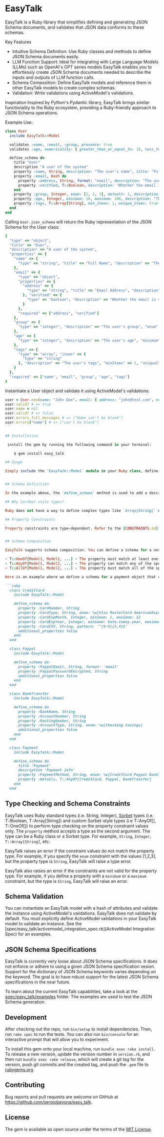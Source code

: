 # EasyTalk

EasyTalk is a Ruby library that simplifies defining and generating JSON Schema documents, and validates that JSON data conforms to these schemas.

Key Features
* Intuitive Schema Definition: Use Ruby classes and methods to define JSON Schema documents easily.
* LLM Function Support: Ideal for integrating with Large Language Models (LLMs) such as OpenAI's GPT series models EasyTalk enables you to effortlessly create JSON Schema documents needed to describe the inputs and outputs of LLM function calls.
* Schema Composition: Define EasyTalk models and reference them in other EasyTalk models to create complex schemas.
* Validation: Write validations using ActiveModel's validations.

Inspiration
Inspired by Python's Pydantic library, EasyTalk brings similar functionality to the Ruby ecosystem, providing a Ruby-friendly approach to JSON Schema operations.

Example Use:

```ruby
class User
  include EasyTalk::Model

  validates :name, :email, :group, presence: true
  validates :age, numericality: { greater_than_or_equal_to: 18, less_than_or_equal_to: 100 }

  define_schema do
    title "User"
    description "A user of the system"
    property :name, String, description: "The user's name", title: "Full Name"
    property :email, Hash do
      property :address, String, format: "email", description: "The user's email", title: "Email Address"
      property :verified, T::Boolean, description: "Whether the email is verified"
    end
    property :group, Integer, enum: [1, 2, 3], default: 1, description: "The user's group"
    property :age, Integer, minimum: 18, maximum: 100, description: "The user's age"
    property :tags, T::Array[String], min_items: 1, unique_items: true, description: "The user's tags"
  end
end
```

Calling `User.json_schema` will return the Ruby representation of the JSON Schema for the User class:

```ruby
{
  "type" => "object",
  "title" => "User",
  "description" => "A user of the system",
  "properties" => {
    "name" => {
      "type" => "string", "title" => "Full Name", "description" => "The user's name"
    },
    "email" => {
      "type" => "object",
      "properties" => {
        "address" => {
          "type" => "string", "title" => "Email Address", "description" => "The user's email", "format" => "email"
        }, "verified" => {
          "type" => "boolean", "description" => "Whether the email is verified"
        }
      },
      "required" => ["address", "verified"]
    },
    "group" => {
      "type" => "integer", "description" => "The user's group", "enum" => [1, 2, 3], "default" => 1
    },
    "age" => {
      "type" => "integer", "description" => "The user's age", "minimum" => 18, "maximum" => 100
    },
    "tags" => {
      "type" => "array", "items" => {
        "type" => "string"
      }, "description" => "The user's tags", "minItems" => 1, "uniqueItems" => true
    }
  },
  "required" => ["name", "email", "group", "age", "tags"]
}
```

Instantiate a User object and validate it using ActiveModel's validations:

```ruby
user = User.new(name: "John Doe", email: { address: "john@test.com", verified: true }, group: 1, age: 25, tags: ["tag1", "tag2"])
user.valid? # => true
user.name = nil
user.valid? # => false
user.errors.full_messages # => ["Name can't be blank"]
user.errors["name"] # => ["can't be blank"]
``

## Installation

 install the gem by running the following command in your terminal:

    $ gem install easy_talk

## Usage

Simply include the `EasyTalk::Model` module in your Ruby class, define the schema using the `define_schema` block and call the `json_schema` class method to generate the JSON Schema document.


## Schema Definition

In the example above, the `define_schema` method is used to add a description and a title to the schema document. The `property` method is used to define the properties of the schema document. The `property` method accepts the name of the property as a symbol, the type, which can be a generic Ruby type or a [Sorbet type](https://sorbet.org/docs/stdlib-generics), and a hash of constraints as options.

## Why Sortbet-style types?

Ruby does not have a way to define complex types like `Array[String]` or `Array[Integer]`. Sorbet-style types provide a way to define these complex types. EasyTalk uses Sorbet-style types to define the property types.

## Property Constraints

Property constraints are type-dependent. Refer to the [CONSTRAINTS.md](CONSTRAINTS.md) file for a list of constraints supported by the JSON Schema generator.


## Schema Composition

EasyTalk supports schema composition. You can define a schema for a nested object by defining a new class and including the `EasyTalk::Model` module. You can then reference the nested schema in the parent schema using the following special types:

- T::OneOf[Model1, Model2, ...] - The property must match at least one of the specified schemas.
- T::AnyOf[Model1, Model2, ...] - The property can match any of the specified schemas.
- T::AllOf[Model1, Model2, ...] - The property must match all of the specified schemas.

Here is an example where we define a schema for a payment object that can be a credit card, a PayPal account, or a bank transfer. The first three classes represent the schemas for the different payment methods. The `Payment` class represents the schema for the payment object where the `Details` property can be any of the payment method schemas.

```ruby
  class CreditCard
    include EasyTalk::Model

    define_schema do
      property :CardNumber, String
      property :CardType, String, enum: %w[Visa MasterCard AmericanExpress]
      property :CardExpMonth, Integer, minimum: 1, maximum: 12
      property :CardExpYear, Integer, minimum: Date.today.year, maximum: Date.today.year + 10
      property :CardCVV, String, pattern: '^[0-9]{3,4}$'
      additional_properties false
    end
  end

  class Paypal
    include EasyTalk::Model

    define_schema do
      property :PaypalEmail, String, format: 'email'
      property :PaypalPasswordEncrypted, String
      additional_properties false
    end
  end

  class BankTransfer
    include EasyTalk::Model

    define_schema do
      property :BankName, String
      property :AccountNumber, String
      property :RoutingNumber, String
      property :AccountType, String, enum: %w[Checking Savings]
      additional_properties false
    end
  end

  class Payment
    include EasyTalk::Model

    define_schema do
      title 'Payment'
      description 'Payment info'
      property :PaymentMethod, String, enum: %w[CreditCard Paypal BankTransfer]
      property :Details, T::AnyOf[CreditCard, Paypal, BankTransfer]
    end
  end

```

## Type Checking and Schema Constraints

EasyTalk uses Ruby standard types (i.e. String, Integer), [Sorbet](https://sorbet.org/) types (i.e. T::Boolean, T::Array[String]) and custom Sorbet-style types (i.e T::AnyOf[], T::OneOf[]) to perform type checking on the property constraint values only. The `property` method accepts a type as the second argument. The type can be a Ruby class or a Sorbet type. For example, `String`, `Integer`, `T::Array[String]`, etc.

EasyTalk raises an error if the constraint values do not match the property type. For example, if you specify the `enum` constraint with the values [1,2,3], but the property type is `String`, EasyTalk will raise a type error.

EasyTalk also raises an error if the constraints are not valid for the property type. For example, if you define a property with a `minimum` or a `maximum` constraint, but the type is `String`, EasyTalk will raise an error.

## Schema Validation

You can instantiate an EasyTalk model with a hash of attributes and validate the instance using ActiveModel's validations. EasyTalk does not validate by default. You must explicitly define ActiveModel validations in your EasyTalk model to validate an instance. See the [spec/easy_talk/activemodel_integration_spec.rb](ActiveModel Integration Spec) for an examples.

## JSON Schema Specifications

EasyTalk is currently very loose about JSON Schema specifications. It does not enforce or adhere to using a given JSON Schema specification vesion. Support for the dictionary of JSON Schema keywords varies depending on the keyword. The goal is to have robust support for the latest JSON Schema specifications in the near future.

To learn about the current EasyTalk capabilities, take a look at the [spec/easy_talk/examples](https://github.com/sergiobayona/easy_talk/tree/main/spec/easy_talk/examples) folder. The examples are used to test the JSON Schema generation.

## Development

After checking out the repo, run `bin/setup` to install dependencies. Then, run `rake spec` to run the tests. You can also run `bin/console` for an interactive prompt that will allow you to experiment.

To install this gem onto your local machine, run `bundle exec rake install`. To release a new version, update the version number in `version.rb`, and then run `bundle exec rake release`, which will create a git tag for the version, push git commits and the created tag, and push the `.gem` file to [rubygems.org](https://rubygems.org).

## Contributing

Bug reports and pull requests are welcome on GitHub at https://github.com/sergiobayona/easy_talk. 

## License

The gem is available as open source under the terms of the [MIT License](https://opensource.org/licenses/MIT).

